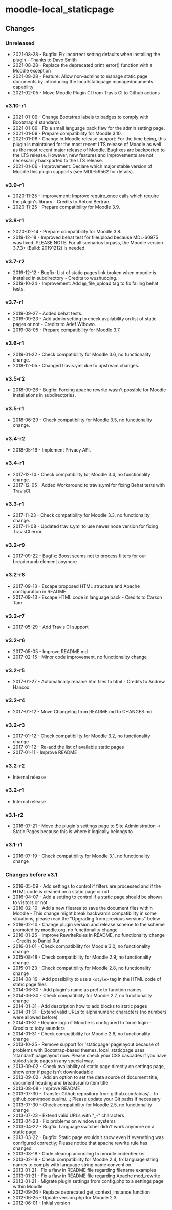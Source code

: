 moodle-local_staticpage
=======================

Changes
-------

### Unreleased

* 2021-08-28 - Bugfix: Fix incorrect setting defaults when installing the plugin - Thanks to Davo Smith
* 2021-08-28 - Replace the deprecated print_error() function with a Moodle exception
* 2021-08-28 - Feature: Allow non-admins to manage static page documents by introducing the local/staticpage:managedocuments capability
* 2021-02-05 - Move Moodle Plugin CI from Travis CI to Github actions

### v3.10-r1

* 2021-01-09 - Change Bootstrap labels to badges to comply with Bootstrap 4 standards
* 2021-01-09 - Fix a small language pack flaw for the admin setting page.
* 2021-01-09 - Prepare compatibility for Moodle 3.10.
* 2021-01-06 - Change in Moodle release support:
               For the time being, this plugin is maintained for the most recent LTS release of Moodle as well as the most recent major release of Moodle.
               Bugfixes are backported to the LTS release. However, new features and improvements are not necessarily backported to the LTS release.
* 2021-01-06 - Improvement: Declare which major stable version of Moodle this plugin supports (see MDL-59562 for details).

### v3.9-r1

* 2020-11-25 - Improvement: Improve require_once calls which require the plugin's library - Credits to Antoni Bertran.
* 2020-11-25 - Prepare compatibility for Moodle 3.9.

### v3.8-r1

* 2020-02-14 - Prepare compatibility for Moodle 3.8.
* 2019-12-18 - Improved behat test for fileupload because MDL-60975 was fixed.
               PLEASE NOTE: For all scenarios to pass, the Moodle version 3.7.3+ (Build: 20191212) is needed.

### v3.7-r2

* 2019-12-12 - Bugfix: List of static pages link broken when moodle is installed in subdirectory - Credits to wuzhuoqing.
* 2019-10-24 - Improvement: Add @_file_upload tag to fix failing behat tests.

### v3.7-r1

* 2019-09-27 - Added behat tests.
* 2019-09-23 - Add admin setting to check availability on list of static pages or not - Credits to Arief Wibowo.
* 2019-08-05 - Prepare compatibility for Moodle 3.7.

### v3.6-r1

* 2019-01-22 - Check compatibility for Moodle 3.6, no functionality change.
* 2018-12-05 - Changed travis.yml due to upstream changes.

### v3.5-r2

* 2018-09-26 - Bugfix: Forcing apache rewrite wasn't possible for Moodle installations in subdirectories.

### v3.5-r1

* 2018-06-29 - Check compatibility for Moodle 3.5, no functionality change.

### v3.4-r2

* 2018-05-16 - Implement Privacy API.

### v3.4-r1

* 2017-12-14 - Check compatibility for Moodle 3.4, no functionality change.
* 2017-12-05 - Added Workaround to travis.yml for fixing Behat tests with TravisCI.

### v3.3-r1

* 2017-11-23 - Check compatibility for Moodle 3.3, no functionality change.
* 2017-11-08 - Updated travis.yml to use newer node version for fixing TravisCI error.

### v3.2-r9

* 2017-09-22 - Bugfix: Boost seems not to process filters for our breadcrumb element anymore

### v3.2-r8

* 2017-09-13 - Escape proposed HTML structure and Apache configuration in README
* 2017-09-13 - Escape HTML code in language pack - Credits to Carson Tam

### v3.2-r7

* 2017-05-29 - Add Travis CI support

### v3.2-r6

* 2017-05-05 - Improve README.md
* 2017-02-15 - Minor code improvement, no functionality change

### v3.2-r5

* 2017-01-27 - Automatically rename htm files to html - Credits to Andrew Hancox

### v3.2-r4

* 2017-01-12 - Move Changelog from README.md to CHANGES.md

### v3.2-r3

* 2017-01-12 - Check compatibility for Moodle 3.2, no functionality change
* 2017-01-12 - Re-add the list of available static pages
* 2017-01-11 - Improve README

### v3.2-r2

* Internal release

### v3.2-r1

* Internal release

### v3.1-r2

* 2016-07-21 - Move the plugin's settings page to Site Administration -> Static Pages because this is where it logically belongs to

### v3.1-r1

* 2016-07-19 - Check compatibility for Moodle 3.1, no functionality change

### Changes before v3.1

* 2016-05-09 - Add settings to control if filters are processed and if the HTML code is cleaned on a static page or not
* 2016-04-07 - Add a setting to control if a static page should be shown to visitors or not
* 2016-02-10 - Add a new filearea to save the document files within Moodle - This change might break backwards compatibility in some situations, please read the "Upgrading from previous versions" below
* 2016-02-10 - Change plugin version and release scheme to the scheme promoted by moodle.org, no functionality change
* 2016-01-25 - Improve RewriteRules in README, no functionality change - Credits to Daniel Ruf
* 2016-01-01 - Check compatibility for Moodle 3.0, no functionality change
* 2015-08-18 - Check compatibility for Moodle 2.9, no functionality change
* 2015-01-23 - Check compatibility for Moodle 2.8, no functionality change
* 2014-08-19 - Add possibility to use a `<style>` tag in the HTML code of static page files
* 2014-06-30 - Add plugin's name as prefix to function names
* 2014-06-30 - Check compatibility for Moodle 2.7, no functionality change
* 2014-01-31 - Add description how to add blocks to static pages
* 2014-01-31 - Extend valid URLs to alphanumeric characters (no numbers were allowed before)
* 2014-01-31 - Require login if Moodle is configured to force login - Credits to toby saunders
* 2014-01-31 - Check compatibility for Moodle 2.6, no functionality change
* 2013-10-25 - Remove support for 'staticpage' pagelayout because of problems with Bootstrap-based themes. local_staticpage uses 'standard' pagelayout now. Please check your CSS cascades if you have styled static pages in any special way.
* 2013-09-02 - Check availability of static page directly on settings page, show error if page isn't downloadable
* 2013-09-02 - Add an option to set the data source of document title, document heading and breadcrumb item title
* 2013-08-08 - Improve README
* 2013-07-30 - Transfer Github repository from github.com/abias/... to github.com/moodleuulm/...; Please update your Git paths if necessary
* 2013-07-30 - Check compatibility for Moodle 2.5, no functionality change
* 2013-07-23 - Extend valid URLs with "_-" characters
* 2013-04-23 - Fix problems on windows systems
* 2013-04-22 - Bugfix: Language switcher didn't work anymore on a static page
* 2013-03-22 - Bugfix: Static page wouldn't show even if everything was configured correctly; Please notice that apache rewrite rule has changed
* 2013-03-18 - Code cleanup according to moodle codechecker
* 2013-02-18 - Check compatibility for Moodle 2.4, fix language string names to comply with language string name convention
* 2013-01-21 - Fix a flaw in README file regarding filename examples
* 2013-01-21 - Fix a flaw in README file regarding Apache mod_rewrite
* 2013-01-21 - Migrate plugin settings from config.php to a settings page within Moodle
* 2012-09-26 - Replace deprecated get_context_instance function
* 2012-06-25 - Update version.php for Moodle 2.3
* 2012-06-01 - Initial version
